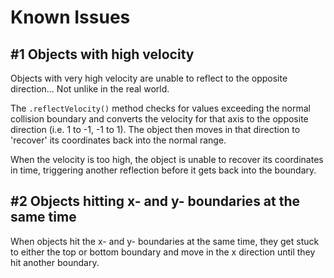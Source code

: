 # Known Issues

## \#1 Objects with high velocity

Objects with very high velocity are unable to reflect to the opposite direction... Not unlike in the real world.

The `.reflectVelocity()` method checks for values exceeding the normal collision boundary and converts the velocity for that axis to the opposite direction (i.e. 1 to -1, -1 to 1). The object then moves in that direction to 'recover' its coordinates back into the normal range.

When the velocity is too high, the object is unable to recover its coordinates in time, triggering another reflection before it gets back into the boundary.

## \#2 Objects hitting x- and y- boundaries at the same time

When objects hit the x- and y- boundaries at the same time, they get stuck to either the top or bottom boundary and move in the x direction until they hit another boundary.
